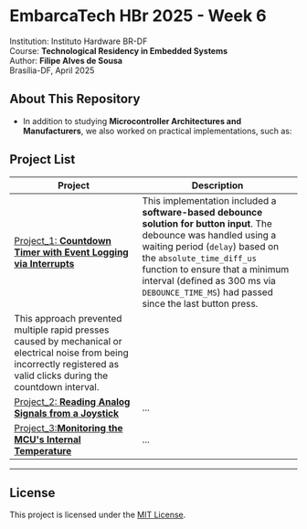 # **EmbarcaTech HBr 2025 - Week 6**  

Institution: Instituto Hardware BR-DF  
Course: **Technological Residency in Embedded Systems**  
Author: **Filipe Alves de Sousa**  
Brasília-DF, April 2025  

## **About This Repository**  
- In addition to studying **Microcontroller Architectures and Manufacturers**, we also worked on practical implementations, such as:

## **Project List**  

| Project | Description |  
|---------|------------|  
| [Project_1: **Countdown Timer with Event Logging via Interrupts**](https://github.com/filipe19/) | This implementation included a **software-based debounce solution for button input**. The debounce was handled using a waiting period (`delay`) based on the `absolute_time_diff_us` function to ensure that a minimum interval (defined as 300 ms via `DEBOUNCE_TIME_MS`) had passed since the last button press.  
This approach prevented multiple rapid presses caused by mechanical or electrical noise from being incorrectly registered as valid clicks during the countdown interval.|  
| [Project_2: **Reading Analog Signals from a Joystick**](https://github.com/filipe19/) | ... |  
| [Project_3:**Monitoring the MCU's Internal Temperature**](https://github.com/filipe19/) | ... |  

---  

## **License**  

This project is licensed under the [MIT License](LICENSE).
